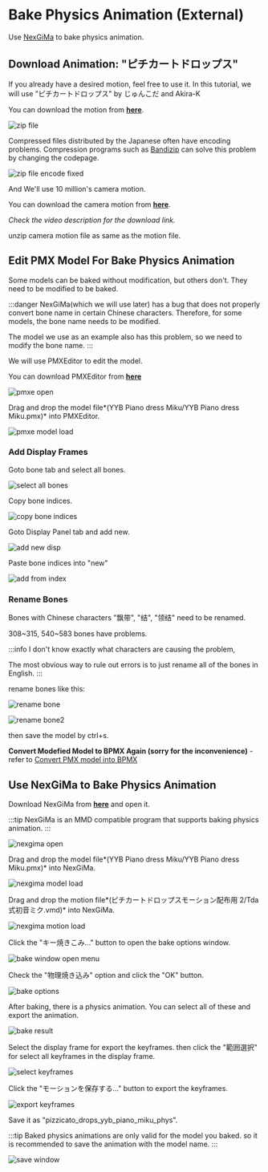 # Bake Physics Animation (External)

Use [NexGiMa](https://sites.google.com/view/nexgima/Home) to bake physics animation.

## Download Animation: "ピチカートドロップス"

If you already have a desired motion, feel free to use it. In this tutorial, we will use "ピチカートドロップス" by じゅんこだ and Akira-K

You can download the motion from **[here](https://bowlroll.net/file/133877)**.

![zip file](image.png)

Compressed files distributed by the Japanese often have encoding problems. Compression programs such as [Bandizip](https://en.bandisoft.com/bandizip/) can solve this problem by changing the codepage.

![zip file encode fixed](image-1.png)

And We'll use 10 million's camera motion.

You can download the camera motion from **[here](https://www.nicovideo.jp/watch/sm36273873)**.

*Check the video description for the download link.*

unzip camera motion file as same as the motion file.

## Edit PMX Model For Bake Physics Animation

Some models can be baked without modification, but others don't. They need to be modified to be baked.

:::danger
NexGiMa(which we will use later) has a bug that does not properly convert bone name in certain Chinese characters. Therefore, for some models, the bone name needs to be modified.

The model we use as an example also has this problem, so we need to modify the bone name.
:::

We will use PMXEditor to edit the model.

You can download PMXEditor from **[here](https://www.deviantart.com/johnwithlenon/art/PmxEditor-v0273-English-Version-unofficial-trans-925125044)**

![pmxe open](image-2.png)

Drag and drop the model file*(YYB Piano dress Miku/YYB Piano dress Miku.pmx)* into PMXEditor.

![pmxe model load](image-3.png)

### Add Display Frames

Goto bone tab and select all bones.

![select all bones](image-4.png)

Copy bone indices.

![copy bone indices](image-5.png)

Goto Display Panel tab and add new.

![add new disp](image-6.png)

Paste bone indices into "new"

![add from index](image-7.png)

### Rename Bones

Bones with Chinese characters "飘带", "结", "领结" need to be renamed.

308~315, 540~583 bones have problems.

:::info
I don't know exactly what characters are causing the problem,

The most obvious way to rule out errors is to just rename all of the bones in English.
:::

rename bones like this:

![rename bone](image-8.png)

![rename bone2](image-9.png)

then save the model by ctrl+s.

**Convert Modefied Model to BPMX Again (sorry for the inconvenience)** - refer to [Convert PMX model into BPMX](../convert-pmx-model-into-bpmx/)

## Use NexGiMa to Bake Physics Animation

Download NexGiMa from **[here](https://sites.google.com/view/nexgima/Home)** and open it.

:::tip
NexGiMa is an MMD compatible program that supports baking physics animation.
:::

![nexgima open](image-10.png)

Drag and drop the model file*(YYB Piano dress Miku/YYB Piano dress Miku.pmx)* into NexGiMa.

![nexgima model load](image-11.png)

Drag and drop the motion file*(ピチカートドロップスモーション配布用 2/Tda式初音ミク.vmd)* into NexGiMa.

![nexgima motion load](image-12.png)

Click the "キー焼きこみ..." button to open the bake options window.

![bake window open menu](image-13.png)

Check the "物理焼き込み" option and click the "OK" button.

![bake options](image-14.png)

After baking, there is a physics animation. You can select all of these and export the animation.

![bake result](image-15.png)

Select the display frame for export the keyframes. then click the "範囲選択" for select all keyframes in the display frame.

![select keyframes](image-16.png)

Click the "モーションを保存する..." button to export the keyframes.

![export keyframes](image-17.png)

Save it as "pizzicato_drops_yyb_piano_miku_phys".

:::tip
Baked physics animations are only valid for the model you baked. so it is recommended to save the animation with the model name.
:::

![save window](image-18.png)
